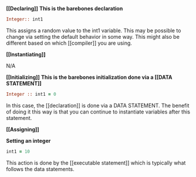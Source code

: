 

**[[Declaring]]**
**This is the barebones declaration**

```fortran
Integer:: int1
```

This assigns a random value to the int1 variable. This may be possible to change via setting the default behavior in some way. This might also be different based on which [[compiler]] you are using.


**[[Instantiating]]**

N/A


**[[Initializing]]**
**This is the barebones initialization done via a [[DATA STATEMENT]]** 
```fortran
Integer :: int1 = 0
```

In this case, the [[declaration]] is done via a DATA STATEMENT. 
The benefit of doing it this way  is that you can continue to instantiate variables after this statement. 


**[[Assigning]]**

**Setting an integer**

```fortran
int1 = 10
```

This action is done by the [[executable statement]] which is typically what follows the data statements.


	 